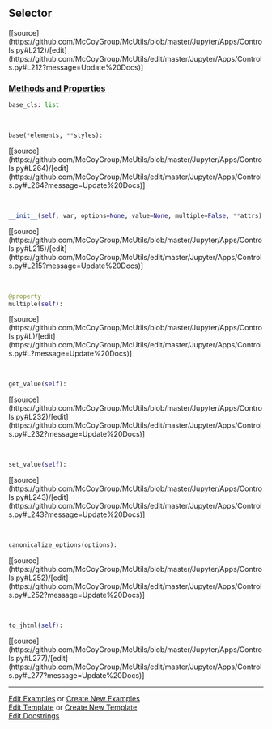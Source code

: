 ## <a id="McUtils.Jupyter.Apps.Controls.Selector">Selector</a> 
<div class="docs-source-link" markdown="1">
[[source](https://github.com/McCoyGroup/McUtils/blob/master/Jupyter/Apps/Controls.py#L212)/[edit](https://github.com/McCoyGroup/McUtils/edit/master/Jupyter/Apps/Controls.py#L212?message=Update%20Docs)]
</div>



<div class="collapsible-section">
 <div class="collapsible-section collapsible-section-header" markdown="1">
 
### <a class="collapse-link" data-toggle="collapse" href="#methods">Methods and Properties</a> <a class="float-right" data-toggle="collapse" href="#methods"><i class="fa fa-chevron-down"></i></a>

 </div>
 <div class="collapsible-section collapsible-section-body collapse" id="methods" markdown="1">

```python
base_cls: list
```
<a id="McUtils.Jupyter.JHTML.JHTML.JHTML.Select" class="docs-object-method">&nbsp;</a> 
```python
base(*elements, **styles): 
```
<div class="docs-source-link" markdown="1">
[[source](https://github.com/McCoyGroup/McUtils/blob/master/Jupyter/Apps/Controls.py#L264)/[edit](https://github.com/McCoyGroup/McUtils/edit/master/Jupyter/Apps/Controls.py#L264?message=Update%20Docs)]
</div>

<a id="McUtils.Jupyter.Apps.Controls.Selector.__init__" class="docs-object-method">&nbsp;</a> 
```python
__init__(self, var, options=None, value=None, multiple=False, **attrs): 
```
<div class="docs-source-link" markdown="1">
[[source](https://github.com/McCoyGroup/McUtils/blob/master/Jupyter/Apps/Controls.py#L215)/[edit](https://github.com/McCoyGroup/McUtils/edit/master/Jupyter/Apps/Controls.py#L215?message=Update%20Docs)]
</div>

<a id="McUtils.Jupyter.Apps.Controls.Selector.multiple" class="docs-object-method">&nbsp;</a> 
```python
@property
multiple(self): 
```
<div class="docs-source-link" markdown="1">
[[source](https://github.com/McCoyGroup/McUtils/blob/master/Jupyter/Apps/Controls.py#L)/[edit](https://github.com/McCoyGroup/McUtils/edit/master/Jupyter/Apps/Controls.py#L?message=Update%20Docs)]
</div>

<a id="McUtils.Jupyter.Apps.Controls.Selector.get_value" class="docs-object-method">&nbsp;</a> 
```python
get_value(self): 
```
<div class="docs-source-link" markdown="1">
[[source](https://github.com/McCoyGroup/McUtils/blob/master/Jupyter/Apps/Controls.py#L232)/[edit](https://github.com/McCoyGroup/McUtils/edit/master/Jupyter/Apps/Controls.py#L232?message=Update%20Docs)]
</div>

<a id="McUtils.Jupyter.Apps.Controls.Selector.set_value" class="docs-object-method">&nbsp;</a> 
```python
set_value(self): 
```
<div class="docs-source-link" markdown="1">
[[source](https://github.com/McCoyGroup/McUtils/blob/master/Jupyter/Apps/Controls.py#L243)/[edit](https://github.com/McCoyGroup/McUtils/edit/master/Jupyter/Apps/Controls.py#L243?message=Update%20Docs)]
</div>

<a id="McUtils.Jupyter.Apps.Controls.Selector.canonicalize_options" class="docs-object-method">&nbsp;</a> 
```python
canonicalize_options(options): 
```
<div class="docs-source-link" markdown="1">
[[source](https://github.com/McCoyGroup/McUtils/blob/master/Jupyter/Apps/Controls.py#L252)/[edit](https://github.com/McCoyGroup/McUtils/edit/master/Jupyter/Apps/Controls.py#L252?message=Update%20Docs)]
</div>

<a id="McUtils.Jupyter.Apps.Controls.Selector.to_jhtml" class="docs-object-method">&nbsp;</a> 
```python
to_jhtml(self): 
```
<div class="docs-source-link" markdown="1">
[[source](https://github.com/McCoyGroup/McUtils/blob/master/Jupyter/Apps/Controls.py#L277)/[edit](https://github.com/McCoyGroup/McUtils/edit/master/Jupyter/Apps/Controls.py#L277?message=Update%20Docs)]
</div>

 </div>
</div>




___

[Edit Examples](https://github.com/McCoyGroup/McUtils/edit/gh-pages/ci/examples/McUtils/Jupyter/Apps/Controls/Selector.md) or 
[Create New Examples](https://github.com/McCoyGroup/McUtils/new/gh-pages/?filename=ci/examples/McUtils/Jupyter/Apps/Controls/Selector.md) <br/>
[Edit Template](https://github.com/McCoyGroup/McUtils/edit/gh-pages/ci/docs/McUtils/Jupyter/Apps/Controls/Selector.md) or 
[Create New Template](https://github.com/McCoyGroup/McUtils/new/gh-pages/?filename=ci/docs/templates/McUtils/Jupyter/Apps/Controls/Selector.md) <br/>
[Edit Docstrings](https://github.com/McCoyGroup/McUtils/edit/master/Jupyter/Apps/Controls.py#L212?message=Update%20Docs)